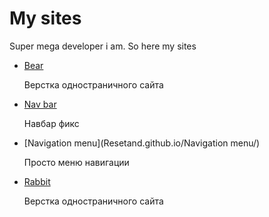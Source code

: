# My sites
Super mega developer i am. So here my sites
+ [Bear](Resetand.github.io/Bear/)

    Верстка одностраничного сайта
+ [Nav bar](Resetand.github.io/Fixed-menu/)

    Навбар фикс
+ [Navigation menu](Resetand.github.io/Navigation menu/)

    Просто меню навигации
+ [Rabbit](Resetand.github.io/Rabbit/)

    Верстка одностраничного сайта
